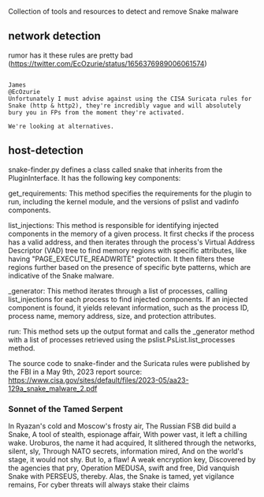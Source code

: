 Collection of tools and resources to detect and remove Snake malware

## network detection
rumor has it these rules are pretty bad (https://twitter.com/EcOzurie/status/1656376989006061574)
```

James
@EcOzurie
Unfortunately I must advise against using the CISA Suricata rules for Snake (http & http2), they're incredibly vague and will absolutely bury you in FPs from the moment they're activated.

We're looking at alternatives.
```

## host-detection
snake-finder.py 
defines a class called snake that inherits from the PluginInterface. It has the following key components: 

get_requirements: This method specifies the requirements for the plugin to run, including the kernel module, and the versions of pslist and vadinfo components. 

list_injections: This method is responsible for identifying injected components in the memory of a given process. It first checks if the process has a valid address, and then iterates through the process's Virtual Address Descriptor (VAD) tree to find memory regions with specific attributes, like having "PAGE_EXECUTE_READWRITE" protection. It then filters these regions further based on the presence of specific byte patterns, which are indicative of the Snake malware. 

_generator: This method iterates through a list of processes, calling list_injections for each process to find injected components. If an injected component is found, it yields relevant information, such as the process ID, process name, memory address, size, and protection attributes. 

run: This method sets up the output format and calls the _generator method with a list of processes retrieved using the pslist.PsList.list_processes method.

The source code to snake-finder and the Suricata rules were published by the FBI in a May 9th, 2023 report
source: https://www.cisa.gov/sites/default/files/2023-05/aa23-129a_snake_malware_2.pdf


### Sonnet of the Tamed Serpent
In Ryazan's cold and Moscow's frosty air,
The Russian FSB did build a Snake,
A tool of stealth, espionage affair,
With power vast, it left a chilling wake.
Uroburos, the name it had acquired,
It slithered through the networks, silent, sly,
Through NATO secrets, information mired,
And on the world's stage, it would not shy.
But lo, a flaw! A weak encryption key,
Discovered by the agencies that pry,
Operation MEDUSA, swift and free,
Did vanquish Snake with PERSEUS, thereby.
Alas, the Snake is tamed, yet vigilance remains,
For cyber threats will always stake their claims